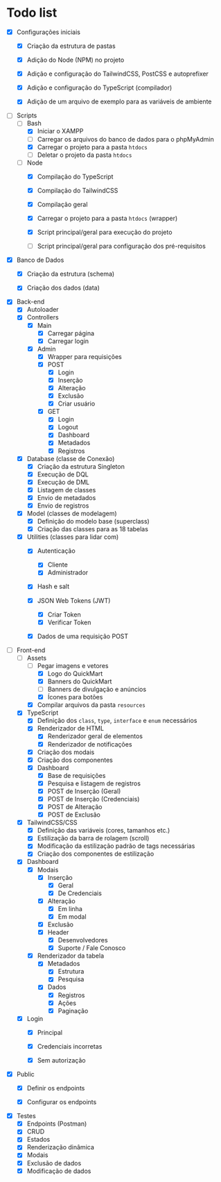 # Todo list

- [x] Configurações iniciais
    - [x] Criação da estrutura de pastas
    - [x] Adição do Node (NPM) no projeto
    - [x] Adição e configuração do TailwindCSS, PostCSS e autoprefixer
    - [x] Adição e configuração do TypeScript (compilador)
    - [x] Adição de um arquivo de exemplo para as variáveis de ambiente


- [ ] Scripts
    - [ ] Bash
        - [x] Iniciar o XAMPP
        - [ ] Carregar os arquivos do banco de dados para o phpMyAdmin 
        - [x] Carregar o projeto para a pasta `htdocs`
        - [ ] Deletar o projeto da pasta `htdocs`
    - [ ] Node
        - [x] Compilação do TypeScript
        - [x] Compilação do TailwindCSS
        - [x] Compilação geral
        - [x] Carregar o projeto para a pasta `htdocs` (wrapper)
        - [x] Script principal/geral para execução do projeto
        - [ ] Script principal/geral para configuração dos pré-requisitos


- [x] Banco de Dados
    - [x] Criação da estrutura (schema)
    - [x] Criação dos dados (data)


- [x] Back-end
    - [x] Autoloader
    - [x] Controllers
        - [x] Main
            - [x] Carregar página
            - [x] Carregar login
        - [x] Admin
            - [x] Wrapper para requisições
            - [x] POST
                - [x] Login
                - [x] Inserção
                - [x] Alteração
                - [x] Exclusão
                - [x] Criar usuário
            - [x] GET
                - [x] Login
                - [x] Logout
                - [x] Dashboard
                - [x] Metadados
                - [x] Registros
    - [x] Database (classe de Conexão)
        - [x] Criação da estrutura Singleton
        - [x] Execução de DQL
        - [x] Execução de DML
        - [x] Listagem de classes
        - [x] Envio de metadados
        - [x] Envio de registros
    - [x] Model (classes de modelagem)
        - [x] Definição do modelo base (superclass)
        - [x] Criação das classes para as 18 tabelas
    - [x] Utilities (classes para lidar com)
        - [x] Autenticação
            - [x] Cliente
            - [x] Administrador
        - [x] Hash e salt
        - [x] JSON Web Tokens (JWT)
            - [x] Criar Token
            - [x] Verificar Token
        - [x] Dados de uma requisição POST


- [ ] Front-end
    - [ ] Assets
        - [ ] Pegar imagens e vetores
            - [x] Logo do QuickMart
            - [x] Banners do QuickMart
            - [ ] Banners de divulgação e anúncios
            - [x] Ícones para botões
        - [x] Compilar arquivos da pasta `resources`
    - [x] TypeScript
        - [x] Definição dos `class`, `type`, `interface` e `enum` necessários
        - [x] Renderizador de HTML
            - [x] Renderizador geral de elementos
            - [x] Renderizador de notificações
        - [x] Criação dos modais
        - [x] Criação dos componentes
        - [x] Dashboard
            - [x] Base de requisições
            - [x] Pesquisa e listagem de registros
            - [x] POST de Inserção (Geral)
            - [x] POST de Inserção (Credenciais)
            - [x] POST de Alteração
            - [x] POST de Exclusão
    - [x] TailwindCSS/CSS
        - [x] Definição das variáveis (cores, tamanhos etc.)
        - [x] Estilização da barra de rolagem (scroll)
        - [x] Modificação da estilização padrão de tags necessárias
        - [x] Criação dos componentes de estilização
    - [x] Dashboard
        - [x] Modais
            - [x] Inserção
                - [x] Geral
                - [x] De Credenciais
            - [x] Alteração
                - [x] Em linha
                - [x] Em modal
            - [x] Exclusão
            - [x] Header
                - [x] Desenvolvedores
                - [x] Suporte / Fale Conosco
        - [x] Renderizador da tabela
            - [x] Metadados
                - [x] Estrutura
                - [x] Pesquisa
            - [x] Dados
                - [x] Registros
                - [x] Ações
                - [x] Paginação
    - [x] Login
        - [x] Principal
        - [x] Credenciais incorretas
        - [x] Sem autorização


- [x] Public
    - [x] Definir os endpoints
    - [x] Configurar os endpoints


- [x] Testes
    - [x] Endpoints (Postman)
    - [x] CRUD
    - [x] Estados
    - [x] Renderização dinâmica
    - [x] Modais
    - [x] Exclusão de dados
    - [x] Modificação de dados
